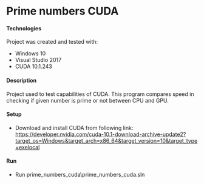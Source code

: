 # Prime numbers CUDA


#### Technologies
Project was created and tested with:
* Windows 10
* Visual Studio 2017
* CUDA 10.1.243


#### Description
Project used to test capabilities of CUDA. This program compares speed in checking if given number is prime or not between CPU and GPU.


#### Setup
- Download and install CUDA from following link:
https://developer.nvidia.com/cuda-10.1-download-archive-update2?target_os=Windows&target_arch=x86_64&target_version=10&target_type=exelocal 


#### Run
- Run prime_numbers_cuda\prime_numbers_cuda.sln